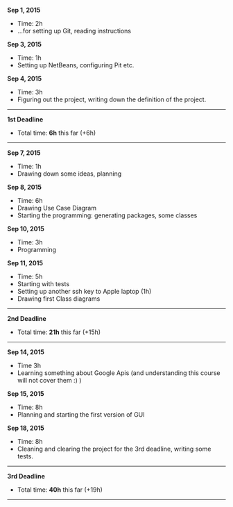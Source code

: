 **Sep 1, 2015**
- Time: 2h
- ...for setting up Git, reading instructions

**Sep 3, 2015**
- Time: 1h
- Setting up NetBeans, configuring Pit etc.

**Sep 4, 2015**
- Time: 3h
- Figuring out the project, writing down the definition of the project. 

----------------
**1st Deadline**
- Total time: **6h** this far (+6h)
----------------

**Sep 7, 2015**
- Time: 1h
- Drawing down some ideas, planning

**Sep 8, 2015**
- Time: 6h
- Drawing Use Case Diagram
- Starting the programming: generating packages, some classes

**Sep 10, 2015**
- Time: 3h
- Programming

**Sep 11, 2015**
- Time: 5h
- Starting with tests
- Setting up another ssh key to Apple laptop (1h)
- Drawing first Class diagrams

-----------------
**2nd Deadline**
- Total time: **21h** this far (+15h)
-----------------

**Sep 14, 2015**
- Time 3h
- Learning something about Google Apis (and understanding this course will not cover them :) )

**Sep 15, 2015**
- Time: 8h
- Planning and starting the first version of GUI

**Sep 18, 2015**
- Time: 8h
- Cleaning and clearing the project for the 3rd deadline, writing some tests.

------------------
**3rd Deadline**
- Total time: **40h** this far (+19h)
------------------



